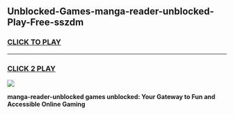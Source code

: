 
## Unblocked-Games-manga-reader-unblocked-Play-Free-sszdm
<h3>
<a href="https://premium76.site?title=manga-reader-unblocked&ref=20M">CLICK TO PLAY</a></h3>
<hr>

<h3>
<a href="https://premium76.site?title=manga-reader-unblocked&ref=20M">CLICK 2 PLAY</a>
  
</h3>

<a href="https://premium76.site?title=manga-reader-unblocked&ref=19M"><img src="https://clearcache.store/games.png"></a>


**manga-reader-unblocked games unblocked: Your Gateway to Fun and Accessible Online Gaming**
